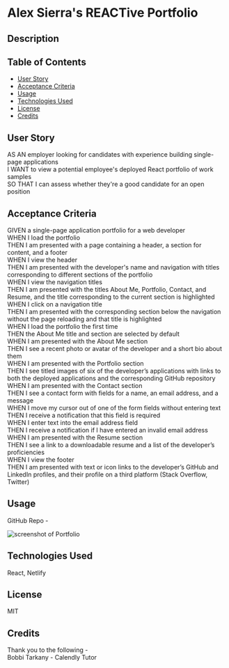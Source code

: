 # Alex Sierra's REACTive Portfolio

## Description



## Table of Contents

- [User Story](#user-story)
- [Acceptance Criteria](#acceptance-criteria)
- [Usage](#usage)
- [Technologies Used](#technologies-used)
- [License](#license)
- [Credits](#credits)

## User Story

AS AN employer looking for candidates with experience building single-page applications<br />
I WANT to view a potential employee's deployed React portfolio of work samples<br />
SO THAT I can assess whether they're a good candidate for an open position<br />

## Acceptance Criteria

GIVEN a single-page application portfolio for a web developer<br />
WHEN I load the portfolio<br />
THEN I am presented with a page containing a header, a section for content, and a footer<br />
WHEN I view the header<br />
THEN I am presented with the developer's name and navigation with titles corresponding to different sections of the portfolio<br />
WHEN I view the navigation titles<br />
THEN I am presented with the titles About Me, Portfolio, Contact, and Resume, and the title corresponding to the current section is highlighted<br />
WHEN I click on a navigation title<br />
THEN I am presented with the corresponding section below the navigation without the page reloading and that title is highlighted<br />
WHEN I load the portfolio the first time<br />
THEN the About Me title and section are selected by default<br />
WHEN I am presented with the About Me section<br />
THEN I see a recent photo or avatar of the developer and a short bio about them<br />
WHEN I am presented with the Portfolio section<br />
THEN I see titled images of six of the developer’s applications with links to both the deployed applications and the corresponding GitHub repository<br />
WHEN I am presented with the Contact section<br />
THEN I see a contact form with fields for a name, an email address, and a message<br />
WHEN I move my cursor out of one of the form fields without entering text<br />
THEN I receive a notification that this field is required<br />
WHEN I enter text into the email address field<br />
THEN I receive a notification if I have entered an invalid email address<br />
WHEN I am presented with the Resume section<br />
THEN I see a link to a downloadable resume and a list of the developer’s proficiencies<br />
WHEN I view the footer<br />
THEN I am presented with text or icon links to the developer’s GitHub and LinkedIn profiles, and their profile on a third platform (Stack Overflow, Twitter) <br />


## Usage

GitHub Repo - 

![screenshot of Portfolio](.)

## Technologies Used

React, Netlify

## License

MIT

## Credits

Thank you to the following -<br />
Bobbi Tarkany - Calendly Tutor